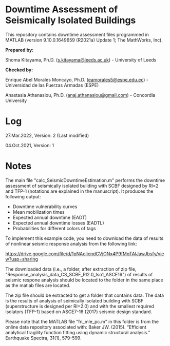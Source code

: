# Downtime Assessment of Seismically Isolated Buildings

This repository contains downtime assessment files programmed in MATLAB (version 9.10.0.1649659 (R2021a) Update 1; The MathWorks, Inc).

<b>Prepared by:</b>

Shoma Kitayama, Ph.D. (s.kitayama@leeds.ac.uk) - University of Leeds

<b>Checked by:</b>

Enrique Abel Morales Moncayo, Ph.D. (eamorales5@espe.edu.ec) - Universidad de las Fuerzas Armadas (ESPE)

Anastasia Athanasiou, Ph.D. (anaj.athanasiou@gmail.com) - Concordia University

# Log

27.Mar.2022, Version: 2 (Last modified)

04.Oct.2021, Version: 1

# Notes

The main file "calc_SeismicDowntimeEstimation.m" performs the downtime assessment of seismically isolated building with SCBF designed by RI=2 and TFP-1 (notations are explained in the manuscript). It produces the following output:

- Downtime vulnerability curves
- Mean mobilization times
- Expected annual downtime (EADT)
- Expected annual downtime losses (EADTL)
- Probabilities for different colors of tags
 
To implement this example code, you need to download the data of results of nonlinear seismic response analysis from the following link:

https://drive.google.com/file/d/1pNAoIicndCVjONx4P9fMqTAlJawJbsfy/view?usp=sharing

The downloaded data (i.e., a folder, after extraction of zip file, "Response_analysis_data_CS_SCBF_RI2.0_Iso1_ASCE16") of results of seismic respone analysis should be located to the folder in the same place as the matlab files are located.

The zip file should be extracted to get a folder that contains data. The data is the results of analysis of seimically isolated building with SCBF (superstructure is designed per RI=2.0) and with the smallest required isolators (TFP-1) based on ASCE7-16 (2017) seismic design standard.

Please note that the MATLAB file "fn_mle_pc.m" in this folder is from the online data repository associated with: Baker JW. (2015). “Efficient analytical fragility function fitting using dynamic structural analysis.” Earthquake Spectra, 31(1), 579-599.
